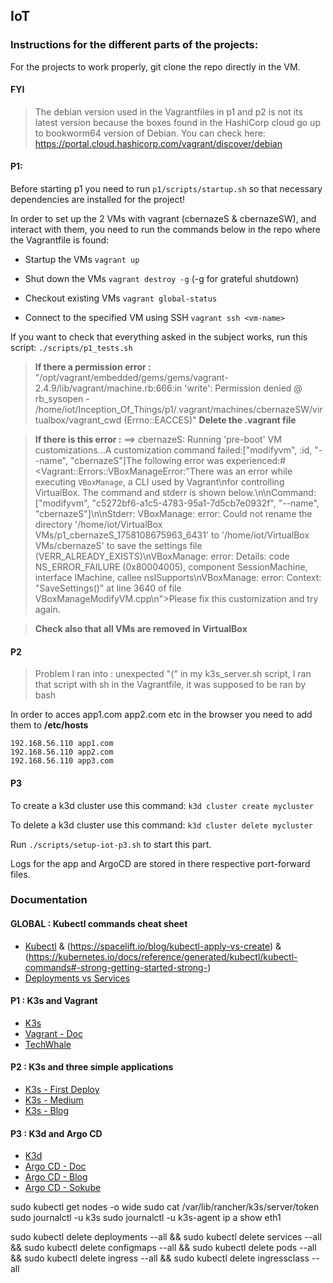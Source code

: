 ## IoT

### Instructions for the different parts of the projects:

For the projects to work properly, git clone the repo directly in the VM.

#### FYI

> The debian version used in the Vagrantfiles in p1 and p2 is not its latest version because the
> boxes found in the HashiCorp cloud go up to bookworm64 version of Debian.
> You can check here: https://portal.cloud.hashicorp.com/vagrant/discover/debian

#### P1:

Before starting p1 you need to run ```p1/scripts/startup.sh``` so that necessary dependencies are installed for the project!

In order to set up the 2 VMs with vagrant (cbernazeS & cbernazeSW), and interact with them, you need to run the commands below in the repo where the Vagrantfile is found:

- Startup the VMs
`vagrant up`

- Shut down the VMs
`vagrant destroy -g` (-g for grateful shutdown)

- Checkout existing VMs
`vagrant global-status`

- Connect to the specified VM using SSH
`vagrant ssh <vm-name>`

If you want to check that everything asked in the subject works, run this script:
```./scripts/p1_tests.sh```

> **If there a permission error :** "/opt/vagrant/embedded/gems/gems/vagrant-2.4.9/lib/vagrant/machine.rb:666:in 'write': Permission denied @ rb_sysopen - /home/iot/Inception_Of_Things/p1/.vagrant/machines/cbernazeSW/virtualbox/vagrant_cwd (Errno::EACCES)"
> **Delete the .vagrant file**

> **If there is this error :**
> ==> cbernazeS: Running 'pre-boot' VM customizations...A customization command failed:["modifyvm", :id, "--name", "cbernazeS"]The following error was experienced:#<Vagrant::Errors::VBoxManageError:"There was an error while executing `VBoxManage`, a CLI used by Vagrant\nfor controlling VirtualBox. The command and stderr is shown below.\n\nCommand: [\"modifyvm\", \"c5272bf6-a1c5-4783-95a1-7d5cb7e0932f\", \"--name\", \"cbernazeS\"]\n\nStderr: VBoxManage: error: Could not rename the directory '/home/iot/VirtualBox VMs/p1_cbernazeS_1758108675963_6431' to '/home/iot/VirtualBox VMs/cbernazeS' to save the settings file (VERR_ALREADY_EXISTS)\nVBoxManage: error: Details: code NS_ERROR_FAILURE (0x80004005), component SessionMachine, interface IMachine, callee nsISupports\nVBoxManage: error: Context: \"SaveSettings()\" at line 3640 of file VBoxManageModifyVM.cpp\n">Please fix this customization and try again.

> **Check also that all VMs are removed in VirtualBox**


#### P2

> Problem I ran into : unexpected "(" in my k3s_server.sh script, I ran that script with sh in the Vagrantfile, it was supposed to be ran by bash

In order to acces app1.com app2.com etc in the browser you need to add them to **/etc/hosts**
```
192.168.56.110 app1.com
192.168.56.110 app2.com
192.168.56.110 app3.com
```

#### P3

To create a k3d cluster use this command:
```k3d cluster create mycluster```

To delete a k3d cluster use this command:
```k3d cluster delete mycluster```

Run ```./scripts/setup-iot-p3.sh``` to start this part.

Logs for the app and ArgoCD are stored in there respective port-forward files.

### Documentation
#### GLOBAL : Kubectl commands cheat sheet
- [Kubectl](https://spacelift.io/blog/kubernetes-cheat-sheet) & (https://spacelift.io/blog/kubectl-apply-vs-create) & (https://kubernetes.io/docs/reference/generated/kubectl/kubectl-commands#-strong-getting-started-strong-)
- [Deployments vs Services](https://zeet.co/blog/kubernetes-service-vs-deployment)

#### P1 : K3s and Vagrant
- [K3s](https://docs.k3s.io/)
- [Vagrant - Doc](https://developer.hashicorp.com/vagrant/tutorials/getting-started?product_intent=vagrant)
- [TechWhale](https://www.youtube.com/watch?v=5-PGV-r_684&pp=ygUYdmFncmFudCBjb21tZW50IHV0aWxpc2Vy)

#### P2 : K3s and three simple applications
- [K3s - First Deploy](https://k33g.gitlab.io/articles/2020-02-21-K3S-02-FIRST-DEPLOY.html)
- [K3s - Medium](https://medium.com/@samanazizi/how-to-deploy-a-simple-static-html-project-on-k3s-322667967ed4)
- [K3s - Blog](https://www.jeffgeerling.com/blog/2022/quick-hello-world-http-deployment-testing-k3s-and-traefik)

#### P3 : K3d and Argo CD
- [K3d](https://k3d.io/stable/)
- [Argo CD - Doc](https://argo-cd.readthedocs.io/en/stable/)
- [Argo CD - Blog](https://une-tasse-de.cafe/blog/argocd/)
- [Argo CD - Sokube](https://www.sokube.io/en/blog/gitops-on-a-laptop-with-k3d-and-argocd-en)


sudo kubectl get nodes -o wide
sudo cat /var/lib/rancher/k3s/server/token
sudo journalctl -u k3s
sudo journalctl -u k3s-agent
ip a show eth1

sudo kubectl delete deployments --all && sudo kubectl delete services --all && sudo kubectl delete configmaps --all && sudo kubectl delete pods --all && sudo kubectl delete ingress --all && sudo kubectl delete ingressclass --all

